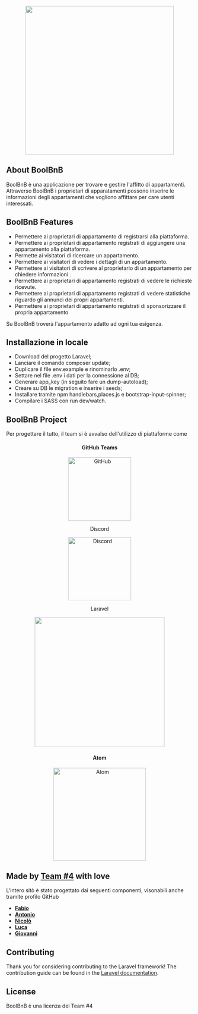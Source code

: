<p align="center"><img src="https://www.boolean.careers/images/common/logo.png" width="400"></p>

## About BoolBnB

BoolBnB è una applicazione per trovare e gestire l'affitto di appartamenti.
Attraverso BoolBnB i proprietari di apparatamenti possono inserire le informazioni degli appartamenti che vogliono affittare per care utenti interessati.

## BoolBnB Features

- Permettere ai proprietari di appartamento di registrarsi alla piattaforma.
- Permettere ai proprietari di appartamento registrati di aggiungere una appartamento alla piattaforma.
- Permette ai visitatori di ricercare un appartamento.
- Permettere ai visitatori di vedere i dettagli di un appartamento.
- Permettere ai visitatori di scrivere al proprietario di un appartamento per chiedere informazioni	.
- Permettere ai proprietari di appartamento registrati di vedere le richieste ricevute.
- Permettere ai proprietari di appartamento registrati di vedere statistiche riguardo gli annunci dei propri appartamenti.
- Permettere ai proprietari di appartamento registrati di sponsorizzare il propria appartamento

Su BoolBnB troverà l'appartamento adatto ad ogni tua esigenza.

## Installazione in locale

- Download del progetto Laravel;
- Lanciare il comando composer update;
- Duplicare il file env.example e rinominarlo .env;
- Settare nel file .env i dati per la connessione al DB;
- Generare app_key (in seguito fare un dump-autoload);
- Creare su DB le migration e inserire i seeds;
- Installare tramite npm handlebars,places.js e bootstrap-input-spinner;
- Compilare i SASS con run dev/watch.

## BoolBnB Project

Per progettare il tutto, il team si è avvalso dell'utilizzo di piattaforme come

<h4 align="center"> GitHub Teams </h4>

<p align="center">
<a href="https://github.com/team#organizations"><img src="https://github.githubassets.com/images/modules/logos_page/Octocat.png" alt="GitHub" width="170"></a>

<p align="center"> Discord </p>

<p align="center">
<a href="https://discord.com"><img src="https://discord.com/assets/f8389ca1a741a115313bede9ac02e2c0.svg" alt="Discord" width="170"></a>

<p align="center"> Laravel </p>

<p align="center"><img src="https://res.cloudinary.com/dtfbvvkyp/image/upload/v1566331377/laravel-logolockup-cmyk-red.svg" width="350"></p>

<h4 align="center"> Atom </h4>

<p align="center">
<a href="https://atom.io"><img src="https://aws1.discourse-cdn.com/business6/uploads/github_atom/original/3X/9/1/91cdcb0091c80a4ad6d74746fa4aec054f2278bc.png" alt="Atom" width="250"></a>

## Made by **[Team #4](https://github.com/orgs/Team4-Boolean/teams/team4)** with love

L'intero sitò è stato progettato dai seguenti componenti, visonabili anche tramite profilo GitHub

- **[Fabio](https://github.com/fabiofanta)**
- **[Antonio](https://github.com/AntonioMeloni)**
- **[Nicolò](https://github.com/niccolopredazzer)**
- **[Luca](https://github.com/Ljnce)**
- **[Giovanni](https://github.com/GiovanniDiana511)**


## Contributing

Thank you for considering contributing to the Laravel framework! The contribution guide can be found in the [Laravel documentation](https://laravel.com/docs/contributions).

## License

BoolBnB è una licenza del Team #4
